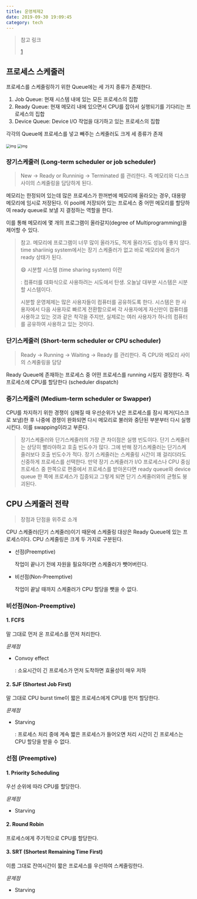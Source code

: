 ```yaml
---
title: 운영체제2
date: 2019-09-30 19:09:45
category: tech
---
```


> 참고 링크 
>
> [1](https://twinw.tistory.com/4)

## 프로세스 스케줄러

프로세스를 스케줄링하기 위한 Queue에는 세 가지 종류가 존재한다. 

1. Job Queue: 현재 시스템 내에 있는 모든 프로세스의 집합 
2. Ready Queue: 현재 메모리 내에 있으면서 CPU를 잡아서 실행되기를 기다리는 프로세스의 집합
3. Device Queue: Device I/O 작업을 대기하고 있는 프로세스의 집합 

각각의 Queue에 프로세스를 넣고 빼주는 스케줄러도 크게 세 종류가 존재 



<img src="https://t1.daumcdn.net/cfile/tistory/99E85E3A5C460F1906" alt="img" style="zoom: 67%;" />

<img src="https://t1.daumcdn.net/cfile/tistory/257E073C568E868F32" alt="img" style="zoom: 67%;" />

### 장기스케줄러 (Long-term scheduler or job scheduler)

> New -> Ready or Runninig -> Terminated 를 관리한다. 즉 메모리와 디스크 사이의 스케줄링을 담당하게 된다. 

메모리는 한정되어 있는데 많은 프로세스가 한꺼번에 메모리에 올라오는 경우, 대용량 메모리에 임시로 저장된다. 이 pool에 저장되어 있는 프로세스 중 어떤 메모리를 할당하여 ready queue로 보낼 지 결정하는 역할을 한다. 

이를 통해 메모리에 몇 개의 프로그램이 올라갈지(degree of Multiprogramming)을 제어할 수 있다. 

> 참고. 메모리에 프로그램이 너무 많이 올라가도, 적게 올라가도 성능이 좋지 않다. time shariinig system에서는 장기 스케줄러가 없고 바로 메모리에 올라가 ready 상태가 된다. 
>
> :smile: 시분할 시스템 (time sharing system) 이란
>
> : 컴퓨터를 대화식으로 사용하려는 시도에서 탄생. 오늘날 대부분 시스템은 시분할 시스템이다. 
>
> 시분할 운영체제는 많은 사용자들이 컴퓨터를 공유하도록 한다. 시스템은 한 사용자에서 다음 사용자로 빠르게 전환함으로써 각 사용자에게 자신만이 컴퓨터를 사용하고 있는 것과 같은 착각을 주지만, 실제로는 여러 사용자가 하나의 컴퓨터를 공유하여 사용하고 있는 것이다. 

### 단기스케줄러 (Short-term scheduler or CPU scheduler)

> Ready -> Running -> Waiting -> Ready 를 관리한다. 즉 CPU와 메모리 사이의 스케줄링을 담당

Ready Queue에 존재하는 프로세스 중 어떤 프로세스를 running 시킬지 결정한다. 즉 프로세스에 CPU를 할당한다 (scheduler dispatch) 



### 중기스케줄러 (Medium-term scheduler or Swapper)

CPU를 차지하기 위한 경쟁이 심해질 때 우선순위가 낮은 프로세스를 잠시 제거(디스크로 보냄)한 후 나중에 경쟁이 완화되면 다시 메모리로 불러와 중단된 부분부터 다시 실행시킨다. 이를 swapping이라고 부른다. 

> 장기스케줄러와 단기스케줄러의 가장 큰 차이점은 실행 빈도이다. 단기 스케줄러는 상당히 빨라야하고 호출 빈도수가 많다. 그에 반해 장기스케줄러는 단기스케줄러보다 호출 빈도수가 적다. 장기 스케줄러는 스케줄링 시간이 꽤 걸리더라도 신중하게 프로세스를 선택한다. 만약 장기 스케줄러가 I/O 프로세스나 CPU 중심 프로세스 중 한쪽으로 편중에서 프로세스를 받아온다면 ready queue와 device queue 한 쪽에 프로세스가 집중되고 그렇게 되면 단기 스케줄러와의 균형도 붕괴된다. 



## CPU 스케줄러 전략

> 장점과 단점을 위주로 소개 

CPU 스케줄러(단기 스케줄러)이기 때문에 스케줄링 대상은 Ready Queue에 있는 프로세스이다. CPU 스케줄링은 크게 두 가지로 구분된다. 

- 선점(Preemptive) 

  작업이 끝나기 전에 자원을 필요하다면 스케줄러가 뺏어버린다. 

- 비선점(Non-Preemptive)

  작업이 끝날 때까지 스케줄러가 CPU 할당을 뺏을 수 없다. 

### 비선점(Non-Preemptive)

 #### 1. FCFS 

말 그대로 먼저 온 프로세스를 먼저 처리한다. 

*문제점*

- Convoy effect 

  : 소요시간이 긴 프로세스가 먼저 도착하면 효율성이 매우 저하

#### 2. SJF (Shortest Job First)

말 그대로 CPU burst time이 짧은 프로세스에게 CPU를 먼저 할당한다. 

*문제점*

- Starving

  : 프로세스 처리 중에 계속 짧은 프로세스가 들어오면 처리 시간이 긴 프로세스는 CPU 할당을 받을 수 없다. 

### 선점 (Preemptive)

#### 1. Priority Scheduling 

우선 순위에 따라 CPU를 할당한다. 

*문제점*

- Starving 

#### 2. Round Robin

프로세스에게 주기적으로 CPU를 할당한다. 

#### 3. SRT (Shortest Remaining Time First) 

이름 그대로 잔여시간이 짧은 프로세스를 우선하여 스케줄링한다. 

*문제점* 

- Starving









